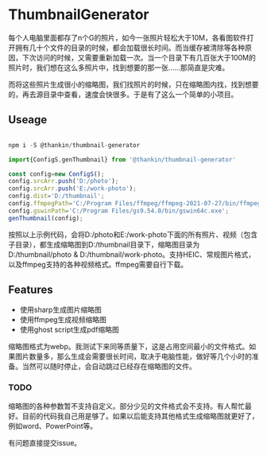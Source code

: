 # ThumbnailGenerator

每个人电脑里面都存了n个G的照片，如今一张照片轻松大于10M，各看图软件打开拥有几十个文件的目录的时候，都会加载很长时间。而当缓存被清除等各种原因，下次访问的时候，又需要重新加载一次。当一个目录下有几百张大于100M的照片时，我们想在这么多照片中，找到想要的那一张……那简直是灾难。

而将这些照片生成很小的缩略图，我们找照片的时候，只在缩略图内找，找到想要的，再去源目录中查看，速度会快很多。于是有了这么一个简单的小项目。

## Useage

```javascript

npm i -S @thankin/thumbnail-generator

import{ConfigS,genThumbnail} from '@thankin/thumbnail-generator'

const config=new ConfigS();
config.srcArr.push('D:/photo');
config.srcArr.push('E:/work-photo');
config.dist='D:/thumbnail';
config.ffmpegPath='C:/Program Files/ffmpeg/ffmpeg-2021-07-27/bin/ffmpeg.exe';
config.gswinPath='C:/Program Files/gs9.54.0/bin/gswin64c.exe';
genThumbnail(config);
```

按照以上示例代码，会将D:/photo和E:/work-photo下面的所有照片、视频（包含子目录），都生成缩略图到D:/thumbnail目录下，缩略图目录为D:/thumbnail/photo & D:/thumbnail/work-photo。支持HEIC、常规图片格式，以及ffmpeg支持的各种视频格式。ffmpeg需要自行下载。

## Features

- 使用sharp生成图片缩略图
- 使用ffmpeg生成视频缩略图
- 使用ghost script生成pdf缩略图

缩略图格式为webp。我测试下来同等质量下，这是占用空间最小的文件格式。如果图片数量多，那么生成会需要很长时间，取决于电脑性能，做好等几个小时的准备。当然可以随时停止，会自动跳过已经存在缩略图的文件。

### TODO

缩略图的各种参数暂不支持自定义。部分少见的文件格式会不支持。有人帮忙最好。目前的代码我自己用是够了。如果以后能支持其他格式生成缩略图就更好了，例如word、PowerPoint等。

有问题直接提交issue。

